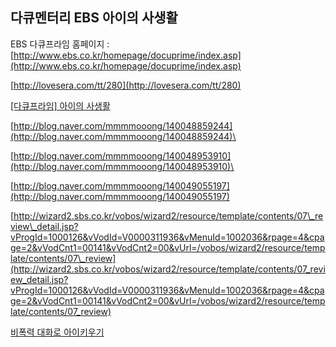 
## 다큐멘터리 EBS 아이의 사생활

EBS 다큐프라임 홈페이지 :
[http://www.ebs.co.kr/homepage/docuprime/index.asp](http://www.ebs.co.kr/homepage/docuprime/index.asp)

[http://lovesera.com/tt/280](http://lovesera.com/tt/280)

[[다큐프라임] 아이의 사생활](http://decoder.tistory.com/538 "http://decoder.tistory.com/538")

[http://blog.naver.com/mmmmooong/140048859244](http://blog.naver.com/mmmmooong/140048859244)\

[http://blog.naver.com/mmmmooong/140048953910](http://blog.naver.com/mmmmooong/140048953910)\

[http://blog.naver.com/mmmmooong/140049055197](http://blog.naver.com/mmmmooong/140049055197)

[http://wizard2.sbs.co.kr/vobos/wizard2/resource/template/contents/07\_review\_detail.jsp?vProgId=1000126&vVodId=V0000311936&vMenuId=1002036&rpage=4&cpage=2&vVodCnt1=00141&vVodCnt2=00&vUrl=/vobos/wizard2/resource/template/contents/07\_review](http://wizard2.sbs.co.kr/vobos/wizard2/resource/template/contents/07_review_detail.jsp?vProgId=1000126&vVodId=V0000311936&vMenuId=1002036&rpage=4&cpage=2&vVodCnt1=00141&vVodCnt2=00&vUrl=/vobos/wizard2/resource/template/contents/07_review)

[비폭력 대화로 아이키우기](http://binu8.egloos.com/ "http://binu8.egloos.com/")


